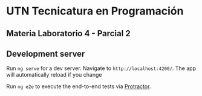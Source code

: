 # UTN Tecnicatura en Programación

## Materia Laboratorio 4 - Parcial 2




## Development server

Run `ng serve` for a dev server. Navigate to `http://localhost:4200/`. The app will automatically reload if you change

Run `ng e2e` to execute the end-to-end tests via [Protractor](http://www.protractortest.org/).
